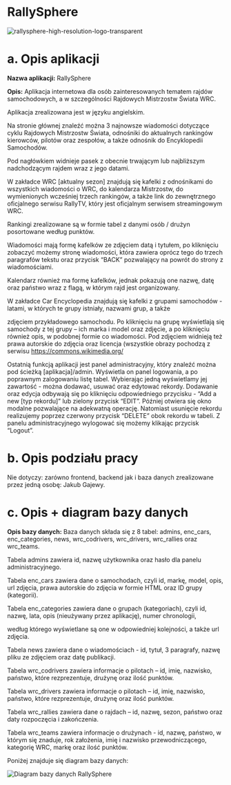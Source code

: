 # RallySphere
![rallysphere-high-resolution-logo-transparent](https://github.com/GajewyJ/RallySphere-Project/assets/90028969/3007a982-9dd6-44a4-9bea-a22d0e11fda2)

# a. Opis aplikacji

**Nazwa aplikacji:** RallySphere

**Opis:** Aplikacja internetowa dla osób zainteresowanych tematem rajdów
samochodowych, a w szczególności Rajdowych Mistrzostw Świata
WRC.

Aplikacja zrealizowana jest w języku angielskim.

Na stronie głównej znaleźć można 3 najnowsze wiadomości dotyczące
cyklu Rajdowych Mistrzostw Świata, odnośniki do aktualnych rankingów
kierowców, pilotów oraz zespołów, a także odnośnik do Encyklopedii
Samochodów.

Pod nagłówkiem widnieje pasek z obecnie trwającym lub najbliższym
nadchodzącym rajdem wraz z jego datami.

W zakładce WRC [aktualny sezon] znajdują się kafelki z odnośnikami do
wszystkich wiadomości o WRC, do kalendarza Mistrzostw, do
wymienionych wcześniej trzech rankingów, a także link do zewnętrznego
oficjalnego serwisu RallyTV, który jest oficjalnym serwisem
streamingowym WRC.

Rankingi zrealizowane są w formie tabel z danymi osób / drużyn
posortowane według punktów.

Wiadomości mają formę kafelków ze zdjęciem datą i tytułem, po
kliknięciu zobaczyć możemy stronę wiadomości, która zawiera oprócz
tego do trzech paragrafów tekstu oraz przycisk “BACK” pozwalający na
powrót do strony z wiadomościami.

Kalendarz również ma formę kafelków, jednak pokazują one nazwę, datę
oraz państwo wraz z flagą, w którym rajd jest organizowany.

W zakładce Car Encyclopedia znajdują się kafelki z grupami
samochodów - latami, w których te grupy istniały, nazwami grup, a także


zdjęciem przykładowego samochodu. Po kliknięciu na grupę wyświetlają
się samochody z tej grupy – ich marka i model oraz zdjęcie, a po
kliknięciu również opis, w podobnej formie co wiadomości. Pod
zdjęciem widnieją też prawa autorskie do zdjęcia oraz licencja
(wszystkie obrazy pochodzą z serwisu https://commons.wikimedia.org/

Ostatnią funkcją aplikacji jest panel administracyjny, który znaleźć
można pod ścieżką [aplikacja]/admin. Wyświetla on panel logowania, a
po poprawnym zalogowaniu listę tabel. Wybierając jedną wyświetlamy
jej zawartość - można dodawać, usuwać oraz edytować rekordy.
Dodawanie oraz edycja odbywają się po kliknięciu odpowiedniego
przycisku - “Add a new [typ rekordu]” lub zielony przycisk “EDIT”. Później
otwiera się okno modalne pozwalające na adekwatną operację.
Natomiast usunięcie rekordu realizujemy poprzez czerwony przycisk
“DELETE” obok rekordu w tabeli. Z panelu administracyjnego wylogować
się możemy klikając przycisk “Logout”.

# b. Opis podziału pracy

Nie dotyczy: zarówno frontend, backend jak i baza danych zrealizowane
przez jedną osobę: Jakub Gajewy.

# c. Opis + diagram bazy danych

**Opis bazy danych:** Baza danych składa się z 8 tabel: admins, enc_cars,
enc_categories, news, wrc_codrivers, wrc_drivers, wrc_rallies oraz
wrc_teams.

Tabela admins zawiera id, nazwę użytkownika oraz hasło dla panelu
administracyjnego.

Tabela enc_cars zawiera dane o samochodach, czyli id, markę, model,
opis, url zdjęcia, prawa autorskie do zdjęcia w formie HTML oraz ID
grupy (kategorii).

Tabela enc_categories zawiera dane o grupach (kategoriach), czyli id,
nazwę, lata, opis (nieużywany przez aplikację), numer chronologii,


według którego wyświetlane są one w odpowiedniej kolejności, a także
url zdjęcia.

Tabela news zawiera dane o wiadomościach - id, tytuł, 3 paragrafy,
nazwę pliku ze zdjęciem oraz datę publikacji.

Tabela wrc_codrivers zawiera informacje o pilotach – id, imię, nazwisko,
państwo, które rezprezentuje, drużynę oraz ilość punktów.

Tabela wrc_drivers zawiera informacje o pilotach – id, imię, nazwisko,
państwo, które rezprezentuje, drużynę oraz ilość punktów.

Tabela wrc_rallies zawiera dane o rajdach – id, nazwę, sezon, państwo
oraz daty rozpoczęcia i zakończenia.

Tabela wrc_teams zawiera informacje o drużynach - id, nazwę, państwo,
w którym się znaduje, rok założenia, imię i nazwisko przewodniczącego,
kategorię WRC, markę oraz ilość punktów.

Poniżej znajduje się diagram bazy danych:


![Diagram bazy danych RallySphere](https://github.com/GajewyJ/RallySphere-Project/assets/90028969/0c2de089-cb48-4c0d-ac97-0d1dd751ae99)
